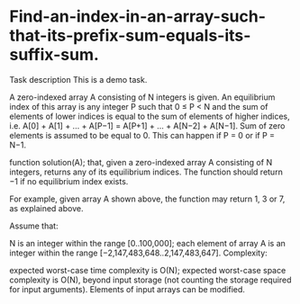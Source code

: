 # Find-an-index-in-an-array-such-that-its-prefix-sum-equals-its-suffix-sum.

Task description
This is a demo task.

A zero-indexed array A consisting of N integers is given. An equilibrium index of this array is any integer P such that 0 ≤ P < N and the sum of elements of lower indices is equal to the sum of elements of higher indices, i.e. 
A[0] + A[1] + ... + A[P−1] = A[P+1] + ... + A[N−2] + A[N−1].
Sum of zero elements is assumed to be equal to 0. This can happen if P = 0 or if P = N−1.



function solution(A);
that, given a zero-indexed array A consisting of N integers, returns any of its equilibrium indices. The function should return −1 if no equilibrium index exists.

For example, given array A shown above, the function may return 1, 3 or 7, as explained above.

Assume that:

N is an integer within the range [0..100,000];
each element of array A is an integer within the range [−2,147,483,648..2,147,483,647].
Complexity:

expected worst-case time complexity is O(N);
expected worst-case space complexity is O(N), beyond input storage (not counting the storage required for input arguments).
Elements of input arrays can be modified.
